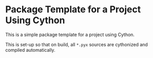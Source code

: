 # Package Template for a Project Using Cython

This is a simple package template for a project using Cython.

This is set-up so that on build, all ``*.pyx`` sources are cythonized and compiled automatically.
